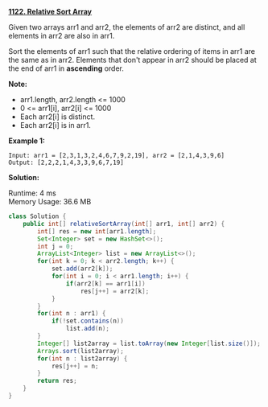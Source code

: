 **[1122. Relative Sort Array](https://leetcode.com/problems/relative-sort-array/)**

Given two arrays arr1 and arr2, the elements of arr2 are distinct, and all elements in arr2 are also in arr1.

Sort the elements of arr1 such that the relative ordering of items in arr1 are the same as in arr2.  Elements that don't appear in arr2 should be placed at the end of arr1 in **ascending** order.

**Note:**

* arr1.length, arr2.length <= 1000
* 0 <= arr1[i], arr2[i] <= 1000
* Each arr2[i] is distinct.
* Each arr2[i] is in arr1.

**Example 1:**

```
Input: arr1 = [2,3,1,3,2,4,6,7,9,2,19], arr2 = [2,1,4,3,9,6]
Output: [2,2,2,1,4,3,3,9,6,7,19]
```

**Solution:**

Runtime: 4 ms<br/>
Memory Usage: 36.6 MB

```java
class Solution {
    public int[] relativeSortArray(int[] arr1, int[] arr2) {
        int[] res = new int[arr1.length];
        Set<Integer> set = new HashSet<>();
        int j = 0;
        ArrayList<Integer> list = new ArrayList<>();
        for(int k = 0; k < arr2.length; k++) {
            set.add(arr2[k]);
            for(int i = 0; i < arr1.length; i++) {
                if(arr2[k] == arr1[i])
                    res[j++] = arr2[k];                
            }
        }
        for(int n : arr1) {
            if(!set.contains(n))
                list.add(n);
        }
        Integer[] list2array = list.toArray(new Integer[list.size()]);
        Arrays.sort(list2array);
        for(int n : list2array) {
            res[j++] = n;
        }
        return res;
    }
}
```